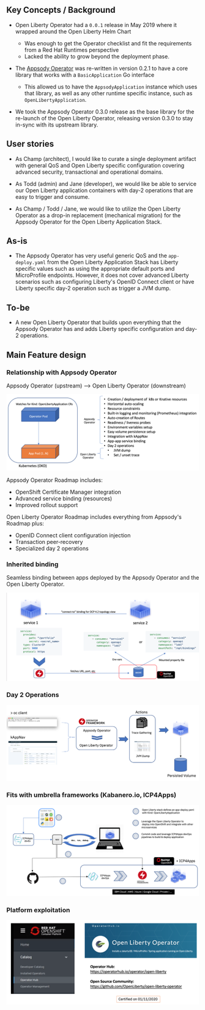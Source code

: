 ## Key Concepts / Background
- Open Liberty Operator had a `0.0.1` release in May 2019 where it wrapped around the Open Liberty Helm Chart
  -  Was enough to get the Operator checklist and fit the requirements from a Red Hat Runtimes perspective
  -  Lacked the ability to grow beyond the deployment phase.

- The [Appsody Operator](https://github.com/appsody/appsody-operator) was re-written in version 0.2.1 to have a core library that works with a `BasicApplication` Go interface
  -  This allowed us to have the `AppsodyApplication` instance which uses that library, as well as any other runtime specific instance, such as `OpenLibertyApplication`.

- We took the Appsody Operator 0.3.0 release as the base library for the re-launch of the Open Liberty Operator, releasing version 0.3.0 to stay in-sync with its upstream library.  

## User stories
- As Champ (architect), I would like to curate a single deployment artifact with general QoS and Open Liberty specific configuration covering advanced security, transactional and operational domains.  

- As Todd (admin) and Jane (developer), we would like be able to service our Open Liberty application containers with day-2 operations that are easy to trigger and consume.

- As Champ / Todd / Jane, we would like to utilize the Open Liberty Operator as a drop-in replacement (mechanical migration) for the Appsody Operator for the Open Liberty Application Stack.

## As-is
- The Appsody Operator has very useful generic QoS and the `app-deploy.yaml` from the Open Liberty Application Stack has Liberty specific values such as using the appropriate default ports and MicroProfile endpoints.  However, it does not cover advanced Liberty scenarios such as configuring Liberty's OpenID Connect client or have Liberty specific day-2 operation such as trigger a JVM dump.  

## To-be
- A new Open Liberty Operator that builds upon everything that the Appsody Operator has and adds Liberty specific configuration and day-2 operations. 

## Main Feature design

### Relationship with Appsody Operator
Appsody Operator (upstream) --> Open Liberty Operator (downstream)

![Operators](images/downstream_appsody.png)

Appsody Operator Roadmap includes:
*  OpenShift Certificate Manager integration
*  Advanced service binding (resources)
*  Improved rollout support

Open Liberty Operator Roadmap includes everything from Appsody's Roadmap plus:
*  OpenID Connect client configuration injection
*  Transaction peer-recovery
*  Specialized day 2 operations


### Inherited binding

Seamless binding between apps deployed by the Appsody Operator and the Open Liberty Operator.

![Bindig](images/service-binding.png)


### Day 2 Operations

![Operations](images/day2ops.png)

### Fits with umbrella frameworks (Kabanero.io, ICP4Apps)

![Operators](images/icp4apps.png)


### Platform exploitation

![Overview](images/overview.png)



